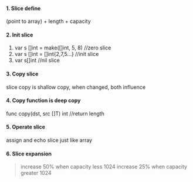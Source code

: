 #### 1. Slice define
(point to array) + length + capacity

#### 2. Init slice
1. var s []int = make([]int, 5, 8) //zero slice
2. var s []int = []int{2,7,5...} //init slice
3. var s[]int //nil slice

#### 3. Copy slice
slice copy is shallow copy, when changed, both influence

#### 4. Copy function is deep copy
  func copy(dst, src []T) int //return length

#### 5. Operate slice
assign and echo slice just like array

#### 6. Slice expansion
> increase 50% when capacity less 1024
> increase 25% when capacity greater 1024
